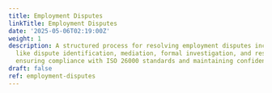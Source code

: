 ```yaml
---
title: Employment Disputes
linkTitle: Employment Disputes
date: '2025-05-06T02:19:00Z'
weight: 1
description: A structured process for resolving employment disputes includes steps
  like dispute identification, mediation, formal investigation, and resolution implementation,
  ensuring compliance with ISO 26000 standards and maintaining confidentiality throughout.
draft: false
ref: employment-disputes
---
```


